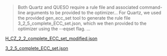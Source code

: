 > Both Quartz and QUESO require a rule file and associated
> command-line arguments to be provided to the optimizer... For
> Quartz, we used the provided gen_ecc_set tool to generate the
> rule file 3_2_5_complete_ECC_set.json, which we then provided
> to the optimizer using the --eqset flag. ...



[H_CZ_2_2_complete_ECC_set_modified.json](from-spire-paper-artifact/H_CZ_2_2_complete_ECC_set_modified.json)

[3_2_5_complete_ECC_set.json](from-spire-paper-artifact/3_2_5_complete_ECC_set.json)

